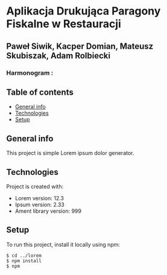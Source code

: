# Aplikacja Drukująca Paragony Fiskalne w Restauracji
## Paweł Siwik, Kacper Domian, Mateusz Skubiszak, Adam Rolbiecki
### Harmonogram :
## Table of contents
* [General info](#general-info)
* [Technologies](#technologies)
* [Setup](#setup)

## General info
This project is simple Lorem ipsum dolor generator.
	
## Technologies
Project is created with:
* Lorem version: 12.3
* Ipsum version: 2.33
* Ament library version: 999
	
## Setup
To run this project, install it locally using npm:

```
$ cd ../lorem
$ npm install
$ npm


